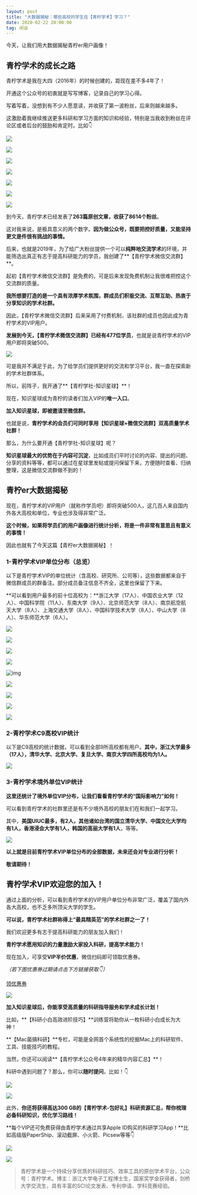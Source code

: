 ```yaml
---
layout: post
title: "大数据揭秘：哪些高校的学生在【青柠学术】学习？"
date: 2020-02-22 20:00:00
tag: 闲谈
---
```



今天，让我们用大数据揭秘青柠er用户画像！

## 青柠学术的成长之路

青柠学术是我在大四（2016年）的时候创建的，距现在差不多4年了！

开通这个公众号的初衷就是写写博客，记录自己的学习心得。

写着写着，没想到有不少人愿意读，并收获了第一波粉丝，后来则越来越多。

这激励着我继续推送更多科研和学习方面的知识和经验，特别是当我收到粉丝在评论区或者后台的鼓励和肯定时。比如👇

![](https://tva1.sinaimg.cn/large/0082zybply1gc5i5lrb6xj30n008ijrj.jpg)

![](https://tva1.sinaimg.cn/large/0082zybply1gc5i5qe0n3j30n009974k.jpg)

![](https://tva1.sinaimg.cn/large/0082zybply1gc5i5wzqjrj30n007smxa.jpg)

![](https://tva1.sinaimg.cn/large/0082zybply1gc5i62rqsyj30n009taaq.jpg)

![](https://tva1.sinaimg.cn/large/0082zybply1gc5i69s8dyj30n008caag.jpg)

![](https://tva1.sinaimg.cn/large/0082zybply1gc5i6ubsmjj30n009i0sx.jpg)

![](https://tva1.sinaimg.cn/large/0082zybply1gc5i6y2c9tj30n00813ys.jpg)

到今天，青柠学术已经发表了**263篇原创文章，收获了8614个粉丝**。

这对我来说，是极具意义的两个数字。**因为做公众号，既要把控好质量，又能坚持更文是件很有挑战的事情。**

后来，也就是2019年，为了给广大粉丝提供一个可以**纯粹地交流学术**的环境，并能筛选出真正有志于提高科研能力的学员，我创建了**【青柠学术微信交流群】**。

起初【青柠学术微信交流群】是免费的，可是后来发现免费机制让我很难把控这个交流群的质量。

**我所想要打造的是一个具有浓厚学术氛围，群成员们积极交流、互帮互助、热衷于分享知识的学术社群。**

因此，【青柠学术微信交流群】后来采用了付费机制，该社群的成员也因此成为青柠学术的VIP用户。

**发展到今天，【青柠学术微信交流群】已经有477位学员**，也就是说青柠学术的VIP用户即将突破500。

![](https://tva1.sinaimg.cn/large/0082zybply1gc5i7cyq0tj30sk1jc42x.jpg)

可是我并不满足于此，为了给学员们提供更好的交流和学习平台，我一直在探索新的学术社群体系。

所以，前阵子，我开通了**【青柠学社-知识星球】**！

现在，知识星球成为青柠的读者们加入VIP的**唯一入口**。

**加入知识星球，即被邀请至微信群。**

也就是说，**青柠学术的会员们可同时享用【知识星球+微信交流群】双高质量学术社群！**

那么，为什么要开通【青柠学社-知识星球】呢？

**知识星球最大的优势在于内容可沉淀**，比如成员们平时讨论的内容、提出的问题、分享的资料等等，都可以通过在星球里发帖或提问保留下来，方便随时查看、归纳整理，这是微信交流群做不到的！

## 青柠er大数据揭秘

现在，青柠学术的VIP用户（就称作学员吧）即将突破500人，这几百人来自国内外各大高校和单位，专业也涉及得非常广泛。

**这个时候，如果将学员们的用户画像进行统计分析，将是一件非常有意思且有意义的事情！**

因此也就有了今天这篇【青柠er大数据揭秘】！

### 1-青柠学术VIP单位分布（总览）

以下是青柠学术VIP的单位统计（含高校、研究所、公司等），这些数据都来自于微信群成员的群备注。部分成员备注信息不齐全，这里也保留了下来。

**可以看到用户最多的前十位高校为：**浙江大学（17人）、中国农业大学（12人）、中国科学院（11人）、东南大学（9人）、北京师范大学（8人）、南京航空航天大学（8人）、上海交通大学（8人）、中国科学技术大学（8人）、中山大学（8人）、华东师范大学（6人）。

![](https://tva1.sinaimg.cn/large/0082zybply1gc5i7z37vmj30n00ur76s.jpg)

![](https://tva1.sinaimg.cn/large/0082zybply1gc5i8ejtu8j30n00tpdia.jpg)

![](https://tva1.sinaimg.cn/large/0082zybply1gc5i8ngmmij30n00ti0uz.jpg)

![](https://tva1.sinaimg.cn/large/0082zybply1gc5iihyx63j30n00td40w.jpg)

![img](https://tva1.sinaimg.cn/large/0082zybply1gc5hhtddjbj30n00t8tb4.jpg)

![](https://tva1.sinaimg.cn/large/0082zybply1gc5i957uelj30n00t2wgp.jpg)

![](https://tva1.sinaimg.cn/large/0082zybply1gc5i9kqn1ij30n00tegnv.jpg)

![](https://tva1.sinaimg.cn/large/0082zybply1gc5i9wukeuj30n00tf76o.jpg)

![](https://tva1.sinaimg.cn/large/0082zybply1gc5ia3wtsnj30n00e1gmf.jpg)

### 2-青柠学术C9高校VIP统计

以下是C9高校的统计数据，可以看到全部9所高校都有用户。**其中，浙江大学最多（17人），清华大学、北京大学、复旦大学、南京大学四所高校均为1人。**

![](https://tva1.sinaimg.cn/large/0082zybply1gc5iabf8cuj30n00bet98.jpg)

### 3-青柠学术境外单位VIP统计

**这里还统计了境外单位VIP分布，让我们看看青柠学术的“国际影响力”如何！**

可以看到青柠学术的社群里还是有不少境外高校的朋友们在和我们一起学习。

其中，**美国UIUC最多，有2人，其他诸如台湾的国立清华大学、中国文化大学均有1人，香港浸会大学有1人，韩国的高丽大学有1人**，等等。

![](https://tva1.sinaimg.cn/large/0082zybply1gc5iax338nj30n00asgmf.jpg)

**以上就是目前青柠学术VIP单位分布的全部数据，未来还会对专业进行分析！**

**敬请期待！**

## 青柠学术VIP欢迎您的加入！

通过上面的分析，可以看到青柠学术的VIP用户单位分布非常广泛，覆盖了国内外各大高校，也不乏多所顶尖大学的学生。

**可以说，青柠学术社群称得上“最具精英范”的学术社群之一了！**

我们欢迎更多有志于提高科研能力的朋友加入我们！

**青柠学术愿用知识的力量激励大家投入科研，提高学术能力！**

现在加入，可享受**VIP半价优惠**，微信扫码即可领取优惠券。

*（若下图优惠券过期请点击下方链接获取👇）*

[领优惠券](https://mp.weixin.qq.com/s/qCtHNc8Vq4VPI0nyQtR85w) 

![](https://tva1.sinaimg.cn/large/0082zybply1gc5ibqv2gaj30g40o9ta5.jpg)

**加入知识星球后，你能享受高质量的科研指导服务和学术成长计划！**

比如，**【科研小白高效进阶技巧】**训练营将助你从一枚科研小白成长为大神！

**【Mac菌搞科研】**专栏，可能是全网首个系统性的挖掘Mac上的科研软件、工具、技能技巧的教程。

当然，你还可以阅读**【青柠学术公众号4年来的精华内容汇总】**！

科研中遇到问题了？那么，你可以**随时提问**，比如！👇

![](https://tva1.sinaimg.cn/large/0082zybply1gc5icksfiaj30ku1i2dkv.jpg)

![](https://tva1.sinaimg.cn/large/0082zybply1gc5icy5x03j30ku1g8tc2.jpg)

此外，**你还将获得高达300 GB的【青柠学术-包好礼】科研资源汇总，帮你梳理必备科研知识，优化学习路线！**

**每个VIP还可免费获得由青柠学术通过共享Apple ID购买的科研学习App！**比如高级版PaperShip、滚动截屏、小火箭、Picsew等等👇

![](https://tva1.sinaimg.cn/large/0082zybply1gc5id7sz1aj30ku1h6n1k.jpg)

![](https://tva1.sinaimg.cn/large/0082zybply1gc5idrszl6j30ku1ci0vy.jpg)



> 青柠学术是一个持续分享优质的科研技巧、效率工具的原创学术平台，公众号：青柠学术。博主：浙江大学电子工程博士生，国家奖学金获得者，剑桥大学交流生，具有丰富的SCI论文发表、专利申请、学科竞赛经验。

